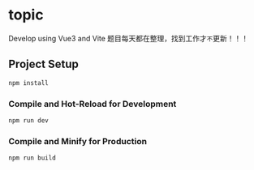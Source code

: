 # topic

Develop using Vue3 and Vite      题目每天都在整理，找到工作才`不`更新！！！

## Project Setup

```sh
npm install
```

### Compile and Hot-Reload for Development

```sh
npm run dev
```

### Compile and Minify for Production

```sh
npm run build
```
